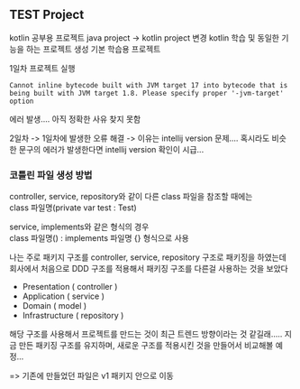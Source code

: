 ## TEST Project

kotlin 공부용 프로젝트
java project -> kotlin project 변경
kotlin 학습 및 동일한 기능을 하는 프로젝트 생성
기본 학습용 프로젝트

1일차 프로젝트 실행

```text
Cannot inline bytecode built with JVM target 17 into bytecode that is being built with JVM target 1.8. Please specify proper '-jvm-target' option
```

에러 발생.... 아직 정확한 사유 찾지 못함

2일차 -> 1일차에 발생한 오류 해결
-> 이유는 intellij version 문제.... 혹시라도 비슷한 문구의 에러가 발생한다면 intellij version 확인이 시급...

### 코틀린 파일 생성 방법

controller, service, repository와 같이 다른 class 파일을 참조할 때에는  
class 파일명(private var test : Test)

service, implements와 같은 형식의 경우   
class 파일명() : implements 파일명 {} 형식으로 사용

나는 주로 패키지 구조를 controller, service, repository 구조로 패키징을 하였는데  
회사에서 처음으로 DDD 구조를 적용해서 패키징 구조를 다른걸 사용하는 것을 보았다

- Presentation ( controller )
- Application ( service )
- Domain ( model )
- Infrastructure ( repository )

해당 구조를 사용해서 프로젝트를 만드는 것이 최근 트렌드 방향이라는 것 같길래.....
지금 만든 패키징 구조를 유지하며, 새로운 구조를 적용시킨 것을 만들어서 비교해볼 예정...

=> 기존에 만들었던 파일은 v1 패키지 안으로 이동